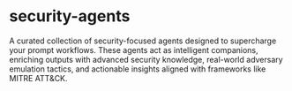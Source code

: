 # security-agents
A curated collection of security-focused agents designed to supercharge your prompt workflows. These agents act as intelligent companions, enriching outputs with advanced security knowledge, real-world adversary emulation tactics, and actionable insights aligned with frameworks like MITRE ATT&amp;CK.
